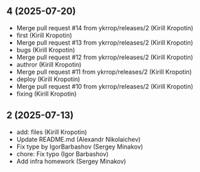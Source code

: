 ## 4 (2025-07-20)

- Merge pull request #14 from ykrrop/releases/2 (Kirill Kropotin)
- first (Kirill Kropotin)
- Merge pull request #13 from ykrrop/releases/2 (Kirill Kropotin)
- bugs (Kirill Kropotin)
- Merge pull request #12 from ykrrop/releases/2 (Kirill Kropotin)
- authror (Kirill Kropotin)
- Merge pull request #11 from ykrrop/releases/2 (Kirill Kropotin)
- deploy (Kirill Kropotin)
- Merge pull request #10 from ykrrop/releases/2 (Kirill Kropotin)
- fixing (Kirill Kropotin)

## 2 (2025-07-13)

- add: files (Kirill Kropotin)
- Update README.md (Alexandr Nikolaichev)
- Fix type by IgorBarbashov (Sergey Minakov)
- chore: Fix typo (Igor Barbashov)
- Add infra homework (Sergey Minakov)

